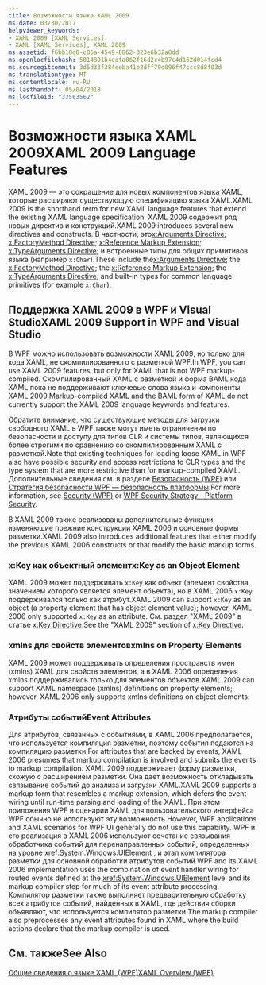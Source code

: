 ```yaml
---
title: Возможности языка XAML 2009
ms.date: 03/30/2017
helpviewer_keywords:
- XAML 2009 [XAML Services]
- XAML [XAML Services], XAML 2009
ms.assetid: f6bb18d8-c86a-4549-8862-323e6b32a8dd
ms.openlocfilehash: 5014891b4edfa062f16d2c4b97c4d162d014fcd4
ms.sourcegitcommit: 3d5d33f384eeba41b2dff79d096f47ccc8d8f03d
ms.translationtype: MT
ms.contentlocale: ru-RU
ms.lasthandoff: 05/04/2018
ms.locfileid: "33563562"
---
```

# <a name="xaml-2009-language-features"></a><span data-ttu-id="87cbc-102">Возможности языка XAML 2009</span><span class="sxs-lookup"><span data-stu-id="87cbc-102">XAML 2009 Language Features</span></span>
<span data-ttu-id="87cbc-103">XAML 2009 — это сокращение для новых компонентов языка XAML, которые расширяют существующую спецификацию языка XAML.</span><span class="sxs-lookup"><span data-stu-id="87cbc-103">XAML 2009 is the shorthand term for new XAML language features that extend the existing XAML language specification.</span></span> <span data-ttu-id="87cbc-104">XAML 2009 содержит ряд новых директив и конструкций.</span><span class="sxs-lookup"><span data-stu-id="87cbc-104">XAML 2009 introduces several new directives and constructs.</span></span> <span data-ttu-id="87cbc-105">В частности, это[x:Arguments Directive](../../../docs/framework/xaml-services/x-arguments-directive.md); [x:FactoryMethod Directive](../../../docs/framework/xaml-services/x-factorymethod-directive.md); [x:Reference Markup Extension](../../../docs/framework/xaml-services/x-reference-markup-extension.md); [x:TypeArguments Directive](../../../docs/framework/xaml-services/x-typearguments-directive.md); и встроенные типы для общих примитивов языка (например `x:Char`).</span><span class="sxs-lookup"><span data-stu-id="87cbc-105">These include the[x:Arguments Directive](../../../docs/framework/xaml-services/x-arguments-directive.md); the [x:FactoryMethod Directive](../../../docs/framework/xaml-services/x-factorymethod-directive.md); the [x:Reference Markup Extension](../../../docs/framework/xaml-services/x-reference-markup-extension.md); the [x:TypeArguments Directive](../../../docs/framework/xaml-services/x-typearguments-directive.md); and built-in types for common language primitives (for example `x:Char`).</span></span>  
  
<a name="xaml_2009_support_in_wpf_and_visual_studio"></a>   
## <a name="xaml-2009-support-in-wpf-and-visual-studio"></a><span data-ttu-id="87cbc-106">Поддержка XAML 2009 в WPF и Visual Studio</span><span class="sxs-lookup"><span data-stu-id="87cbc-106">XAML 2009 Support in WPF and Visual Studio</span></span>  
 <span data-ttu-id="87cbc-107">В WPF можно использовать возможности XAML 2009, но только для кода XAML, не скомпилированного с разметкой WPF.</span><span class="sxs-lookup"><span data-stu-id="87cbc-107">In WPF, you can use XAML 2009 features, but only for XAML that is not WPF markup-compiled.</span></span> <span data-ttu-id="87cbc-108">Скомпилированный XAML с разметкой и форма BAML кода XAML пока не поддерживают ключевые слова языка и компоненты XAML 2009.</span><span class="sxs-lookup"><span data-stu-id="87cbc-108">Markup-compiled XAML and the BAML form of XAML do not currently support the XAML 2009 language keywords and features.</span></span>  
  
 <span data-ttu-id="87cbc-109">Обратите внимание, что существующие методы для загрузки свободного XAML в WPF также могут иметь ограничения по безопасности и доступу для типов CLR и системы типов, являющихся более строгими по сравнению со скомпилированным XAML с разметкой.</span><span class="sxs-lookup"><span data-stu-id="87cbc-109">Note that existing techniques for loading loose XAML in WPF also have possible security and access restrictions to CLR types and the type system that are more restrictive than for markup-compiled XAML.</span></span> <span data-ttu-id="87cbc-110">Дополнительные сведения см. в разделе [Безопасность (WPF)](../../../docs/framework/wpf/security-wpf.md) или [Стратегия безопасности WPF — безопасность платформы](../../../docs/framework/wpf/wpf-security-strategy-platform-security.md).</span><span class="sxs-lookup"><span data-stu-id="87cbc-110">For more information, see [Security (WPF)](../../../docs/framework/wpf/security-wpf.md) or [WPF Security Strategy - Platform Security](../../../docs/framework/wpf/wpf-security-strategy-platform-security.md).</span></span>  
  
 <span data-ttu-id="87cbc-111">В XAML 2009 также реализованы дополнительные функции, изменяющие прежние конструкции XAML 2006 и основные формы разметки.</span><span class="sxs-lookup"><span data-stu-id="87cbc-111">XAML 2009 also introduces additional features that either modify the previous XAML 2006 constructs or that modify the basic markup forms.</span></span>  
  
### <a name="xkey-as-an-object-element"></a><span data-ttu-id="87cbc-112">x:Key как объектный элемент</span><span class="sxs-lookup"><span data-stu-id="87cbc-112">x:Key as an Object Element</span></span>  
 <span data-ttu-id="87cbc-113">XAML 2009 может поддерживать `x:Key` как объект (элемент свойства, значением которого является элемент объекта), но в XAML 2006 `x:Key` поддерживался только как атрибут.</span><span class="sxs-lookup"><span data-stu-id="87cbc-113">XAML 2009 can support `x:Key` as an object (a property element that has object element value); however, XAML 2006 only supported `x:Key` as an attribute.</span></span> <span data-ttu-id="87cbc-114">См. раздел "XAML 2009" в статье [x:Key Directive](../../../docs/framework/xaml-services/x-key-directive.md).</span><span class="sxs-lookup"><span data-stu-id="87cbc-114">See the "XAML 2009" section of [x:Key Directive](../../../docs/framework/xaml-services/x-key-directive.md).</span></span>  
  
### <a name="xmlns-on-property-elements"></a><span data-ttu-id="87cbc-115">xmlns для свойств элементов</span><span class="sxs-lookup"><span data-stu-id="87cbc-115">xmlns on Property Elements</span></span>  
 <span data-ttu-id="87cbc-116">XAML 2009 может поддерживать определения пространств имен (xmlns) XAML для свойств элементов, а в XAML 2006 определения xmlns поддерживались только для элементов объектов.</span><span class="sxs-lookup"><span data-stu-id="87cbc-116">XAML 2009 can support XAML namespace (xmlns) definitions on property elements; however, XAML 2006 only supports xmlns definitions on object elements.</span></span>  
  
### <a name="event-attributes"></a><span data-ttu-id="87cbc-117">Атрибуты событий</span><span class="sxs-lookup"><span data-stu-id="87cbc-117">Event Attributes</span></span>  
 <span data-ttu-id="87cbc-118">Для атрибутов, связанных с событиями, в XAML 2006 предполагается, что используется компиляция разметки, поэтому события подаются на компиляцию разметки.</span><span class="sxs-lookup"><span data-stu-id="87cbc-118">For attributes that are backed by events, XAML 2006 presumes that markup compilation is involved and submits the events to markup compilation.</span></span> <span data-ttu-id="87cbc-119">XAML 2009 поддерживает форму разметки, схожую с расширением разметки. Она дает возможность откладывать связывание событий до анализа и загрузки XAML.</span><span class="sxs-lookup"><span data-stu-id="87cbc-119">XAML 2009 supports a markup form that resembles a markup extension, which defers the event wiring until run-time parsing and loading of the XAML.</span></span> <span data-ttu-id="87cbc-120">При этом приложения WPF и сценарии XAML для пользовательского интерфейса WPF обычно не используют эту возможность.</span><span class="sxs-lookup"><span data-stu-id="87cbc-120">However, WPF applications and XAML scenarios for WPF UI generally do not use this capability.</span></span> <span data-ttu-id="87cbc-121">WPF и его реализация в XAML 2006 используют сочетание связывания обработчика событий для перенаправленных событий, определенных на уровне <xref:System.Windows.UIElement> , и этап компилятора разметки для основной обработки атрибутов событий.</span><span class="sxs-lookup"><span data-stu-id="87cbc-121">WPF and its XAML 2006 implementation uses the combination of event handler wiring for routed events defined at the <xref:System.Windows.UIElement> level and its markup compiler step for much of its event attribute processing.</span></span> <span data-ttu-id="87cbc-122">Компилятор разметки также выполняет предварительную обработку всех атрибутов событий, найденных в XAML, где действия сборки объявляют, что используется компилятор разметки.</span><span class="sxs-lookup"><span data-stu-id="87cbc-122">The markup compiler also preprocesses any event attributes found in XAML where the build actions declare that the markup compiler is used.</span></span>  
  
## <a name="see-also"></a><span data-ttu-id="87cbc-123">См. также</span><span class="sxs-lookup"><span data-stu-id="87cbc-123">See Also</span></span>  
 [<span data-ttu-id="87cbc-124">Общие сведения о языке XAML (WPF)</span><span class="sxs-lookup"><span data-stu-id="87cbc-124">XAML Overview (WPF)</span></span>](../../../docs/framework/wpf/advanced/xaml-overview-wpf.md)
